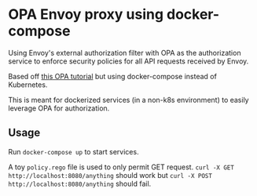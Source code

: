 # OPA Envoy proxy using docker-compose

Using Envoy's external authorization filter with OPA as the authorization service to enforce security policies for all API requests received by Envoy.

Based off [this OPA tutorial](https://www.openpolicyagent.org/docs/latest/envoy-authorization/) but using docker-compose instead of Kubernetes.

This is meant for dockerized services (in a non-k8s environment) to easily leverage OPA for authorization.

## Usage

Run `docker-compose up` to start services.

A toy `policy.rego` file is used to only permit GET request. `curl -X GET http://localhost:8080/anything` should work but `curl -X POST http://localhost:8080/anything` should fail.
